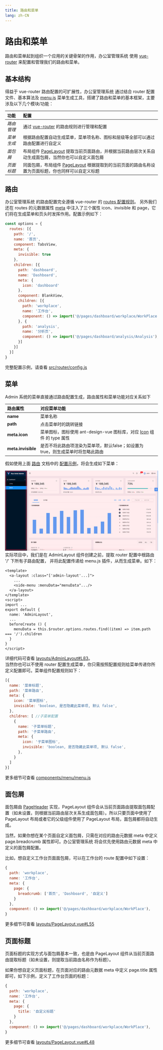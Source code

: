 ```yaml
---
title: 路由和菜单
lang: zh-CN
---
```

# 路由和菜单
路由和菜单起到组织一个应用的关键骨架的作用，办公室管理系统 使用 [vue-router](https://router.vuejs.org/zh/) 来配置和管理我们的路由和菜单。
## 基本结构
得益于 vue-router 路由配置的可扩展性，办公室管理系统 通过结合 router 配置文件、基本算法及 [menu.js](https://github.com/iczer/vue-antd-admin/blob/master/src/components/menu/menu.js) 菜单生成工具，搭建了路由和菜单的基本框架，主要涉及以下几个模块/功能：

|功能        |配置                            |
|:----------|:-------------------------------|
|*路由管理*  |通过 [vue-router](https://router.vuejs.org/zh/) 的路由规则进行管理和配置|
|*菜单生成*  |根据路由配置自动生成菜单，菜单项名称、图标和层级等全部可以通过路由配置进行自定义|
|*面包屑*    |布局组件 [PageLayout](https://github.com/iczer/vue-antd-admin/blob/master/src/layouts/PageLayout.vue) 提取当前页面路由，并根据当前路由层次关系自动生成面包屑，当然你也可以自定义面包屑|
|*页面标题*  |同面包屑，布局组件 [PageLayout](https://github.com/iczer/vue-antd-admin/blob/master/src/layouts/PageLayout.vue) 根据提取到的当前页面的路由名称设置为页面标题，你也同样可以自定义标题|

## 路由
办公室管理系统 的路由配置完全遵循 vue-router 的 [routes 配置规则](https://router.vuejs.org/zh/api/#routes)。
另外我们还在 routes 的元数据属性 [meta](https://router.vuejs.org/zh/guide/advanced/meta.html#%E8%B7%AF%E7%94%B1%E5%85%83%E4%BF%A1%E6%81%AF) 中注入了三个属性 icon、invisible 和 page，它们将在生成菜单和页头时发挥作用。配置示例如下：
```js {7,13}
const options = {
  routes: [{
    path: '/',
    name: '首页',
    component: TabsView,
    meta: {
      invisible: true
    },
    children: [{
      path: 'dashboard',
      name: 'Dashboard',
      meta: {
        icon: 'dashboard'
      },
      component: BlankView,
      children: [{
        path: 'workplace',
        name: '工作台',
        component: () => import('@/pages/dashboard/workplace/WorkPlace'),
      }, {
        path: 'analysis',
        name: '分析页',
        component: () => import('@/pages/dashboard/analysis/Analysis'),
      }]
    }]
  }]
}
```
完整配置示例，请查看 [src/router/config.js](https://github.com/iczer/vue-antd-admin/blob/master/src/router/config.js)

## 菜单
Admin 系统的菜单直接通过路由配置生成，路由属性和菜单功能对应关系如下

|路由属性|对应菜单功能|
|:-----------------|:-------|
|**name**          |菜单名称 |
|**path**          |点击菜单时的跳转链接|
|**meta.icon**     |菜单图标，图标使用 ant-design-vue 图标库，对应 [Icon](https://www.antdv.com/components/icon-cn/#API) 组件 的 type 属性|  
|**meta.invisible**|是否不将此路由项渲染为菜单项，默认false；如设置为 true，则生成菜单时将忽略此路由|

假如使用上面 [路由](#路由) 文档中的 [配置示例](#路由)，将会生成如下菜单：

![menu-demo](../assets/menu-demo.png)
实际项目中，我们是在 AdminLayout 组件创建之前，提取 router 配置中根路由 '/' 下所有子路由配置，
并将此配置传递给 menu.js 插件，从而生成菜单。如下：
```vue {4,12,13,14}
<template>
  <a-layout :class="['admin-layout'...]">
    ...
    <side-menu :menuData="menuData".../>
  </a-layout>
</template>
<script>
import ...
export default {
  name: 'AdminLayout',
  ...
  beforeCreate () {
    menuData = this.$router.options.routes.find((item) => item.path === '/').children
  }
}
</script>
```
详细代码可查看 [layouts/AdminLayout#L83](https://github.com/iczer/vue-antd-admin/blob/master/src/layouts/AdminLayout.vue#L83)。  
当然你也可以不使用 router 配置生成菜单，你只需按照配置规则给菜单传递你所定义配置即可。菜单组件配置规则如下：
```jsx {}
[{
  name: '菜单标题',
  path: '菜单路由',
  meta: {
    icon: '菜单图标',
    invisible: 'boolean, 是否隐藏此菜单项, 默认 false',
  },
  children: [ //子菜单配置
    {
      name: '子菜单标题',
      path: '子菜单路由',
      meta: {
        icon: '子菜单图标',
        invisible: 'boolean, 是否隐藏此菜单项, 默认 false',
      },
    }
  ]
}]
```
更多细节可查看 [components/menu/menu.js](https://github.com/iczer/vue-antd-admin/blob/master/src/components/menu/menu.js)

## 面包屑
面包屑由 [PageHeader](https://github.com/iczer/vue-antd-admin/blob/master/src/components/page/PageHeader.vue) 实现，PageLayout 组件会从当前页面路由提取面包屑配置（如未设置，则根据当前路由层次关系生成面包屑）。所以只要页面中使用了 PageLayout 布局或者它的父级组件使用了 PageLayout 布局，面包屑都将自动生成。  

当然，如果你想在某个页面自定义面包屑，只需在对应的路由元数据 meta 中定义 page.breadcrumb 属性即可。办公室管理系统 将会优先使用路由元数据 meta 中定义的面包屑配置。  

比如，想自定义工作台页面面包屑，可以在工作台的 route 配置中如下设置：
```jsx {5,6,7}
{
  path: 'workplace',
  name: '工作台',
  meta: {
    page: {
      breadcrumb: ['首页', 'Dashboard', '自定义']
    }
  },
  component: () => import('@/pages/dashboard/workplace/WorkPlace'),
}
```
更多细节可查看 [layouts/PageLayout.vue#L55](https://github.com/iczer/vue-antd-admin/blob/master/src/layouts/PageLayout.vue#L55)
## 页面标题
页面标题的实现方式与面包屑基本一致，也是由 PageLayout 组件从当前页面路由提取标题（如未设置，则提取当前路由名称作为标题）。 
 
如果你想自定义页面标题，在页面对应的路由元数据 meta 中定义 page.title 属性即可，如下示例，定义了工作台页面的标题：
```jsx {5,6,7}
{
  path: 'workplace',
  name: '工作台',
  meta: {
    page: {
      title: '自定义标题'
    }
  },
  component: () => import('@/pages/dashboard/workplace/WorkPlace'),
}
```
更多细节可查看 [layouts/PageLayout.vue#L48](https://github.com/iczer/vue-antd-admin/blob/master/src/layouts/PageLayout.vue#L48)
